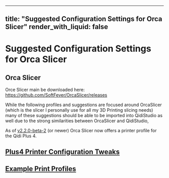 
---
title: "Suggested Configuration Settings for Orca Slicer"
render_with_liquid: false
---

# Suggested Configuration Settings for Orca Slicer

## Orca Slicer

Orce Slicer main be downloaded here: https://github.com/SoftFever/OrcaSlicer/releases

While the following profiles and suggestions are focused around OrcaSlicer (which is the slicer I personally use for all my 3D Printing slicing needs)
many of these suggestions should be able to be imported into QidiStudio as well due to the strong similarities between OrcaSlicer and QidiStudio, 

As of [v2.2.0-beta-2](https://github.com/SoftFever/OrcaSlicer/releases/tag/v2.2.0-beta2) (or newer) Orca Slicer now offers a printer profile for the Qidi Plus 4.


## [Plus4 Printer Configuration Tweaks](./Plus4_Printer_Config)

## [Example Print Profiles](./Print_Profiles)
